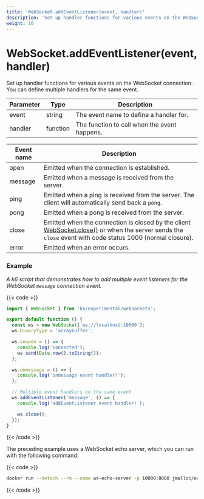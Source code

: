 ```yaml
---
title: 'WebSocket.addEventListener(event, handler)'
description: 'Set up handler functions for various events on the WebSocket connection.'
weight: 10
---
```


# WebSocket.addEventListener(event, handler)

Set up handler functions for various events on the WebSocket connection. You can define multiple handlers for the same event.

| Parameter | Type     | Description                                  |
| --------- | -------- | -------------------------------------------- |
| event     | string   | The event name to define a handler for.      |
| handler   | function | The function to call when the event happens. |

| Event name | Description                                                                                                                                                                                                                                                              |
| ---------- | ------------------------------------------------------------------------------------------------------------------------------------------------------------------------------------------------------------------------------------------------------------------------ |
| open       | Emitted when the connection is established.                                                                                                                                                                                                                              |
| message    | Emitted when a message is received from the server.                                                                                                                                                                                                                      |
| ping       | Emitted when a ping is received from the server. The client will automatically send back a `pong`.                                                                                                                                                                       |
| pong       | Emitted when a pong is received from the server.                                                                                                                                                                                                                         |
| close      | Emitted when the connection is closed by the client [WebSocket.close()](https://grafana.com/docs/k6/<K6_VERSION>/javascript-api/k6-experimental/websockets/websocket/websocket-close) or when the server sends the `close` event with code status 1000 (normal closure). |
| error      | Emitted when an error occurs.                                                                                                                                                                                                                                            |

### Example

_A k6 script that demonstrates how to add multiple event listeners for the WebSocket `message` connection event._

{{< code >}}

```javascript
import { WebSocket } from 'k6/experimental/websockets';

export default function () {
  const ws = new WebSocket('ws://localhost:10000');
  ws.binaryType = 'arraybuffer';

  ws.onopen = () => {
    console.log('connected');
    ws.send(Date.now().toString());
  };

  ws.onmessage = () => {
    console.log('onmessage event handler!');
  };

  // Multiple event handlers on the same event
  ws.addEventListener('message', () => {
    console.log('addEventListener event handler!');

    ws.close();
  });
}
```

{{< /code >}}

The preceding example uses a WebSocket echo server, which you can run with the following command:

{{< code >}}

```bash
docker run --detach --rm --name ws-echo-server -p 10000:8080 jmalloc/echo-server
```

{{< /code >}}
